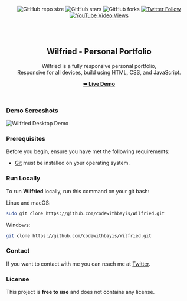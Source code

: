 <div align="center">
  
  ![GitHub repo size](https://img.shields.io/github/repo-size/codewithbayis/Wilfried)
  ![GitHub stars](https://img.shields.io/github/stars/codewithbayis/Wilfried?style=social)
  ![GitHub forks](https://img.shields.io/github/forks/codewithbayis/Wilfried?style=social)
  [![Twitter Follow](https://img.shields.io/twitter/follow/codewithbayis?style=social)](https://twitter.com/intent/follow?screen_name=codewithbayis)
  [![YouTube Video Views](https://img.shields.io/youtube/views/lD-hxm19ncs?style=social)](https://youtu.be/lD-hxm19ncs)

  <br />
  <br />

  <h2 align="center">Wilfried - Personal Portfolio</h2>

  Wilfried is a fully responsive personal portfolio, <br />Responsive for all devices, build using HTML, CSS, and JavaScript.

  <a href="https://codewithbayis.github.io/Wilfried/"><strong>➥ Live Demo</strong></a>

</div>

<br />

### Demo Screeshots

![Wilfried Desktop Demo](./readme-images/desktop.png "Desktop Demo")

### Prerequisites

Before you begin, ensure you have met the following requirements:

* [Git](https://git-scm.com/downloads "Download Git") must be installed on your operating system.

### Run Locally

To run **Wilfried** locally, run this command on your git bash:

Linux and macOS:

```bash
sudo git clone https://github.com/codewithbayis/Wilfried.git
```

Windows:

```bash
git clone https://github.com/codewithbayis/Wilfried.git
```

### Contact

If you want to contact with me you can reach me at [Twitter](https://www.twitter.com/codewithbayis).

### License

This project is **free to use** and does not contains any license.

